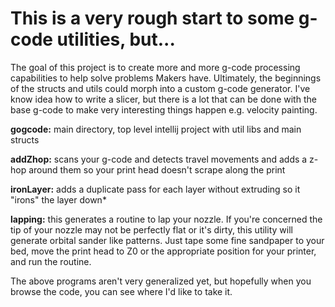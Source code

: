 # This is a very rough start to some g-code utilities, but...
The goal of this project is to create more and more g-code processing capabilities to help solve problems Makers have. Ultimately, the beginnings of the structs and utils could morph into a custom g-code generator. I've know idea how to write a slicer, but there is a lot that can be done with the base g-code to make very interesting things happen e.g. velocity painting.

**gogcode:** main directory, top level intellij project with util libs and main structs

**addZhop:** scans your g-code and detects travel movements and adds a z-hop around them so your print head doesn't scrape along the print

**ironLayer:** adds a duplicate pass for each layer without extruding so it "irons" the layer down*

**lapping:** this generates a routine to lap your nozzle. If you're concerned the tip of your nozzle may not be perfectly flat or it's dirty, this utility will generate orbital sander like patterns. Just tape some fine sandpaper to your bed, move the print head to Z0 or the appropriate position for your printer, and run the routine.

The above programs aren't very generalized yet, but hopefully when you browse the code, you can see where I'd like to take it.
